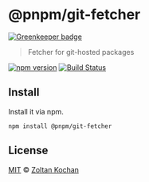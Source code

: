 # @pnpm/git-fetcher

[![Greenkeeper badge](https://badges.greenkeeper.io/pnpm/git-fetcher.svg)](https://greenkeeper.io/)

> Fetcher for git-hosted packages

[![npm version](https://img.shields.io/npm/v/@pnpm/git-fetcher.svg)](https://www.npmjs.com/package/@pnpm/git-fetcher) [![Build Status](https://img.shields.io/travis/pnpm/git-fetcher/master.svg)](https://travis-ci.org/pnpm/git-fetcher)

## Install

Install it via npm.

```
npm install @pnpm/git-fetcher
```

## License

[MIT](./LICENSE) © [Zoltan Kochan](https://www.kochan.io/)
